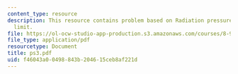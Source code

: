 ```yaml
---
content_type: resource
description: This resource contains problem based on Radiation pressure and the Eddington
  limit.
file: https://ol-ocw-studio-app-production.s3.amazonaws.com/courses/8-901-astrophysics-i-spring-2006/f46043a00498843b204615ceb8af221d_ps3.pdf
file_type: application/pdf
resourcetype: Document
title: ps3.pdf
uid: f46043a0-0498-843b-2046-15ceb8af221d
---
```

